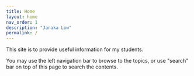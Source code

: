 ```yaml
---
title: Home
layout: home
nav_order: 1
description: "Janaka Low"
permalink: /
---
```


This site is to provide useful information for my students.

You may use the left navigation bar to browse to the topics, or use "search" bar on top of this page to search the contents.

